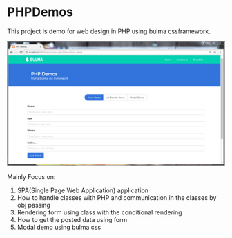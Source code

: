 # PHPDemos
This project is demo for web design in PHP using bulma cssframework.

![basic-features](https://github.com/luckysher/PHPDemos/blob/master/mockup.PNG)

Mainly Focus on:
  1. SPA(Single Page Web Application) application
  2. How to handle classes with PHP and communication in the classes by obj passing
  3. Rendering form using class with the conditional rendering
  4. How to get the posted data using form
  5. Modal demo using bulma css